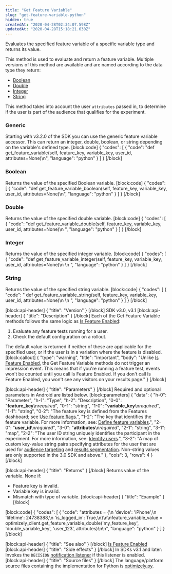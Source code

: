 ```yaml
---
title: "Get Feature Variable"
slug: "get-feature-variable-python"
hidden: true
createdAt: "2020-04-28T02:34:07.598Z"
updatedAt: "2020-04-28T15:18:21.630Z"
---
```

Evaluates the specified feature variable of a specific variable type and returns its value.  

This method is used to evaluate and return a feature variable. Multiple versions of this method are available and are named according to the data type they return:
  * [Boolean](#section-boolean)
  * [Double](#section-double)
  * [Integer](#section-integer)
  * [String](#section-string)

This method takes into account the user `attributes` passed in, to determine if the user is part of the audience that qualifies for the experiment.

### Generic

Starting with v3.2.0 of the SDK you can use the generic feature variable accessor. This can return an integer, double, boolean, or string depending on the variable's defined type.
[block:code]
{
  "codes": [
    {
      "code": "def get_feature_variable(self, feature_key, variable_key, user_id, attributes=None)\n",
      "language": "python"
    }
  ]
}
[/block]
### Boolean

Returns the value of the specified Boolean variable.
[block:code]
{
  "codes": [
    {
      "code": "def get_feature_variable_boolean(self, feature_key, variable_key, user_id, attributes=None)\n",
      "language": "python"
    }
  ]
}
[/block]
### Double

Returns the value of the specified double variable.
[block:code]
{
  "codes": [
    {
      "code": "def get_feature_variable_double(self, feature_key, variable_key, user_id, attributes=None)\n  ",
      "language": "python"
    }
  ]
}
[/block]
### Integer

Returns the value of the specified integer variable.
[block:code]
{
  "codes": [
    {
      "code": "def get_feature_variable_integer(self, feature_key, variable_key, user_id, attributes=None)\n  \n  ",
      "language": "python"
    }
  ]
}
[/block]
### String

Returns the value of the specified string variable.
[block:code]
{
  "codes": [
    {
      "code": " def get_feature_variable_string(self, feature_key, variable_key, user_id, attributes=None)\n    \n    ",
      "language": "python"
    }
  ]
}
[/block]

[block:api-header]
{
  "title": "Version"
}
[/block]
SDK v3.0, v3.1
[block:api-header]
{
  "title": "Description"
}
[/block]
Each of the Get Feature Variable methods follows the same logic as [Is Feature Enabled](doc:is-feature-enabled-python):
1. Evaluate any feature tests running for a user.
2. Check the default configuration on a rollout.

The default value is returned if neither of these are applicable for the specified user, or if the user is in a variation where the feature is disabled.
[block:callout]
{
  "type": "warning",
  "title": "Important",
  "body": "Unlike [Is Feature Enabled](doc:is-feature-enabled-python), the Get Feature Variable methods do not trigger an impression event. This means that if you're running a feature test, events won't be counted until you call Is Feature Enabled. If you don't call Is Feature Enabled, you won't see any visitors on your results page."
}
[/block]

[block:api-header]
{
  "title": "Parameters"
}
[/block]
Required and optional parameters in Android are listed below.
[block:parameters]
{
  "data": {
    "h-0": "Parameter",
    "h-1": "Type",
    "h-2": "Description",
    "0-0": "**feature_key**\n*required*",
    "0-1": "string",
    "1-0": "**variable_key**\n*required*",
    "1-1": "string",
    "0-2": "The feature key is defined from the Features dashboard; see [Use feature flags](doc:use-feature-flags).",
    "1-2": "The key that identifies the feature variable. For more information, see: [Define feature variables](doc:define-feature-variables).",
    "2-0": "**user_id**\n*required*",
    "3-0": "**attributes**\n*required*",
    "2-1": "string",
    "3-1": "map",
    "2-2": "The user ID string uniquely identifies the participant in the experiment. For more information, see: [Identify users](doc:identify-users).",
    "3-2": "A map of custom key-value string pairs specifying attributes for the user that are used for [audience targeting](doc:define-audiences-and-attributes) and [results segmentation](doc:analyze-results#section-segment-results). Non-string values are only supported in the 3.0 SDK and above."
  },
  "cols": 3,
  "rows": 4
}
[/block]

[block:api-header]
{
  "title": "Returns"
}
[/block]
Returns value of the variable. None if:
 - Feature key is invalid.
 - Variable key is invalid.
 - Mismatch with type of variable.
[block:api-header]
{
  "title": "Example"
}
[/block]

[block:code]
{
  "codes": [
    {
      "code": "attributes = {\n  'device': 'iPhone',\n  'lifetime': 24738388,\n  'is_logged_in': True,\n}\n\nfeature_variable_value = optimizely_client.get_feature_variable_double('my_feature_key', 'double_variable_key', 'user_123', attributes)\n\n",
      "language": "python"
    }
  ]
}
[/block]

[block:api-header]
{
  "title": "See also"
}
[/block]
 [Is Feature Enabled](doc:is-feature-enabled-python)
[block:api-header]
{
  "title": "Side effects"
}
[/block]
In SDKs v3.1 and later: Invokes the `DECISION` [notification listener](doc:set-up-notification-listener-python) if this listener is enabled. 
[block:api-header]
{
  "title": "Source files"
}
[/block]
The language/platform source files containing the implementation for Python is [optimizely.py](https://github.com/optimizely/python-sdk/blob/master/optimizely/optimizely.py).